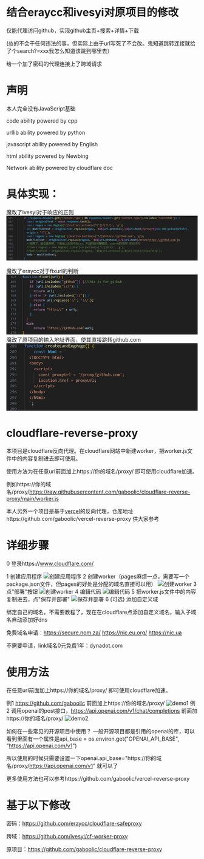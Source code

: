# 结合eraycc和ivesyi对原项目的修改

仅能代理访问github，实现github主页+搜索+详情+下载

(怂的不会干任何违法的事，但实际上由于url写死了不会改。鬼知道跳转连接就给了个search?=xxx我怎么知道该跳到哪里去）

给一个加了密码的代理连接上了跨域请求

# 声明

本人完全没有JavaScript基础

code ability powered by cpp

urllib ability powered by python

javascript ability powered by English

html ability powered by Newbing

Network ability powered by cloudflare doc


# 具体实现：

魔改了ivesyi对于响应的正则
![](https://raw.githubusercontent.com/nekoaday/cloudflare-reverse-proxy/main/img/%E6%AD%A3%E5%88%99.png)

魔改了eraycc对于fixurl的判断
![](https://raw.githubusercontent.com/nekoaday/cloudflare-reverse-proxy/main/img/url.png)
魔改了原项目的输入地址界面，使其直接跳转github.com
![](https://raw.githubusercontent.com/nekoaday/cloudflare-reverse-proxy/main/img/%E8%B7%B3%E8%BD%AC%E9%A1%B5%E9%9D%A2.png)
# cloudflare-reverse-proxy

本项目是cloudflare反向代理。在cloudflare网站中新建worker，把worker.js文件中的内容复制进去即可使用。

使用方法为在任意url前面加上https://你的域名/proxy/ 即可使用cloudflare加速。

例如https://你的域名/proxy/https://raw.githubusercontent.com/gaboolic/cloudflare-reverse-proxy/main/worker.js

本人另外一个项目是基于[vercel](https://vercel.com/)的反向代理，仓库地址https://github.com/gaboolic/vercel-reverse-proxy 供大家参考

# 详细步骤

0 登录https://www.cloudflare.com/

1 创建应用程序
![创建应用程序](img/1createapp.png)
2 创建worker（pages麻烦一点，需要写一个package.json文件，但pages的好处是分配的域名直接可以用）
![创建worker](img/2createworker.png)
3 点"部署"按钮
![创建worker](img/3deploy.png)
4 编辑代码
![编辑代码](img/4update.png)
5 把worker.js文件中的内容复制进去，点"保存并部署"
![保存并部署](img/5save.png)
6 (可选) 添加自定义域

绑定自己的域名。不需要教程了，现在在cloudflare点添加自定义域名，输入子域名自动添加好dns

免费域名申请：https://secure.nom.za/  https://nic.eu.org/   https://nic.ua

不需要申请，link域名0元免费1年：dynadot.com

# 使用方法

在任意url前面加上https://你的域名/proxy/ 即可使用cloudflare加速。

例1 https://github.com/gaboolic 前面加上https://你的域名/proxy/
![demo1](img/demo1.png)
例2 调用openai的post接口，https://api.openai.com/v1/chat/completions 前面加https://你的域名/proxy/
![demo2](img/demo2.png)

如何在一些常见的开源项目中使用？
一般开源项目都是引用的openai的库，可以看到里面有一个属性是api_base = os.environ.get("OPENAI_API_BASE", "https://api.openai.com/v1")

所以使用的时候只需要设置一下openai.api_base="https://你的域名/proxy/https://api.openai.com/v1" 就可以了

更多使用方法也可以参考https://github.com/gaboolic/vercel-reverse-proxy 
# 基于以下修改
密码：https://github.com/eraycc/cloudflare-safeproxy

跨域：https://github.com/ivesyi/cf-worker-proxy

原项目：https://github.com/gaboolic/cloudflare-reverse-proxy

